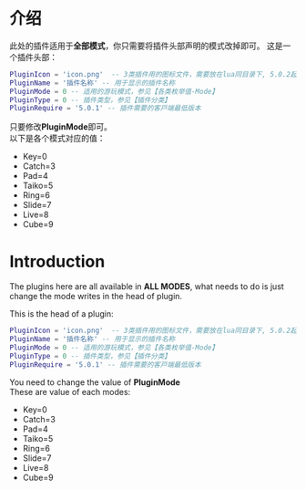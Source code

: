 # 介绍

此处的插件适用于**全部模式**，你只需要将插件头部声明的模式改掉即可。
这是一个插件头部：
```lua
PluginIcon = 'icon.png'  -- 3类插件⽤的图标⽂件，需要放在lua同⽬录下, 5.0.2起⽀持
PluginName = '插件名称' -- ⽤于显⽰的插件名称
PluginMode = 0 -- 适⽤的游玩模式，参⻅【各类枚举值-Mode】
PluginType = 0 -- 插件类型，参⻅【插件分类】
PluginRequire = '5.0.1' -- 插件需要的客⼾端最低版本
```

只要修改**PluginMode**即可。<br>
以下是各个模式对应的值：
- Key=0
- Catch=3
- Pad=4
- Taiko=5
- Ring=6
- Slide=7
- Live=8
- Cube=9

# Introduction
The plugins here are all available in **ALL MODES**, what needs to do is just change the mode writes in the head of plugin.

This is the head of a plugin:
```lua
PluginIcon = 'icon.png'  -- 3类插件⽤的图标⽂件，需要放在lua同⽬录下, 5.0.2起⽀持
PluginName = '插件名称' -- ⽤于显⽰的插件名称
PluginMode = 0 -- 适⽤的游玩模式，参⻅【各类枚举值-Mode】
PluginType = 0 -- 插件类型，参⻅【插件分类】
PluginRequire = '5.0.1' -- 插件需要的客⼾端最低版本
```
You need to change the value of **PluginMode**<br>
These are value of each modes:
- Key=0
- Catch=3
- Pad=4
- Taiko=5
- Ring=6
- Slide=7
- Live=8
- Cube=9